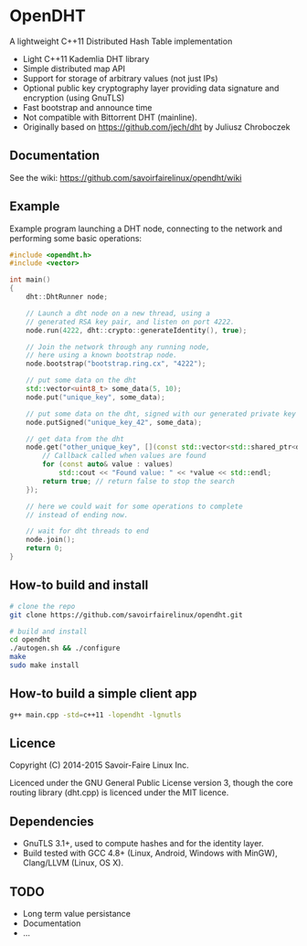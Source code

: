 OpenDHT
===
A lightweight C++11 Distributed Hash Table implementation

 * Light C++11 Kademlia DHT library
 * Simple distributed map API
 * Support for storage of arbitrary values (not just IPs)
 * Optional public key cryptography layer providing data signature and encryption (using GnuTLS)
 * Fast bootstrap and announce time
 * Not compatible with Bittorrent DHT (mainline).
 * Originally based on https://github.com/jech/dht by Juliusz Chroboczek

Documentation
-
See the wiki: <https://github.com/savoirfairelinux/opendht/wiki>

Example
-
Example program launching a DHT node, connecting to the network and performing some basic operations:
```c++
#include <opendht.h>
#include <vector>

int main()
{
    dht::DhtRunner node;

    // Launch a dht node on a new thread, using a
    // generated RSA key pair, and listen on port 4222.
    node.run(4222, dht::crypto::generateIdentity(), true);

    // Join the network through any running node,
    // here using a known bootstrap node.
    node.bootstrap("bootstrap.ring.cx", "4222");

    // put some data on the dht
    std::vector<uint8_t> some_data(5, 10);
    node.put("unique_key", some_data);

    // put some data on the dht, signed with our generated private key
    node.putSigned("unique_key_42", some_data);

    // get data from the dht
    node.get("other_unique_key", [](const std::vector<std::shared_ptr<dht::Value>>& values) {
        // Callback called when values are found
        for (const auto& value : values)
            std::cout << "Found value: " << *value << std::endl;
        return true; // return false to stop the search
    });

    // here we could wait for some operations to complete
    // instead of ending now.

    // wait for dht threads to end
    node.join();
    return 0;
}
```

How-to build and install
-
```bash
# clone the repo
git clone https://github.com/savoirfairelinux/opendht.git

# build and install
cd opendht
./autogen.sh && ./configure
make
sudo make install
```

How-to build a simple client app
-
```bash
g++ main.cpp -std=c++11 -lopendht -lgnutls
```

Licence
-
Copyright (C) 2014-2015 Savoir-Faire Linux Inc.

Licenced under the GNU General Public License version 3, though the core routing library (dht.cpp) is licenced under the MIT licence.

Dependencies
-
- GnuTLS 3.1+, used to compute hashes and for the identity layer.
- Build tested with GCC 4.8+ (Linux, Android, Windows with MinGW), Clang/LLVM (Linux, OS X).

TODO
-
 * Long term value persistance
 * Documentation
 * ...
